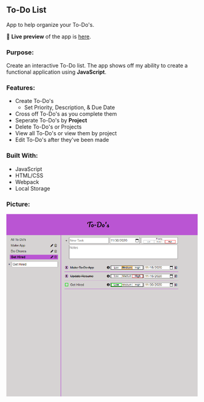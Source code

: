 ## To-Do List
App to help organize your To-Do's.

🔗 **Live preview** of the app is [here](https://j-haze.github.io/to-do-list).

### Purpose: ###
Create an interactive To-Do list. The app shows off my ability to create a functional application using **JavaScript**.

### Features: ###

* Create To-Do's
  * Set Priority, Description, & Due Date
* Cross off To-Do's as you complete them
* Seperate To-Do's by **Project**
* Delete To-Do's or Projects
* View all To-Do's or view them by project
* Edit To-Do's after they've been made

### Built With: ###

* JavaScript
* HTML/CSS
* Webpack
* Local Storage

### Picture: ###

![Image of App](./ReadMe-Images/ReadMe1.png)
